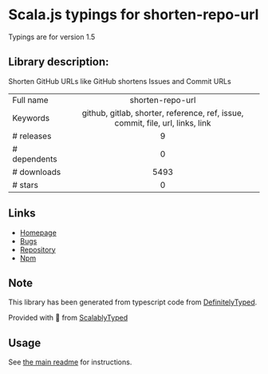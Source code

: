 
# Scala.js typings for shorten-repo-url

Typings are for version 1.5

## Library description:
Shorten GitHub URLs like GitHub shortens Issues and Commit URLs

|                    |                 |
| ------------------ | :-------------: |
| Full name          | shorten-repo-url |
| Keywords           | github, gitlab, shorter, reference, ref, issue, commit, file, url, links, link |
| # releases         | 9 |
| # dependents       | 0 |
| # downloads        | 5493 |
| # stars            | 0 |

## Links
- [Homepage](https://github.com/bfred-it/shorten-repo-url#readme)
- [Bugs](https://github.com/bfred-it/shorten-repo-url/issues)
- [Repository](https://github.com/bfred-it/shorten-repo-url)
- [Npm](https://www.npmjs.com/package/shorten-repo-url)
    


## Note
This library has been generated from typescript code from [DefinitelyTyped](https://definitelytyped.org).

Provided with :purple_heart: from [ScalablyTyped](https://github.com/oyvindberg/ScalablyTyped)

## Usage
See [the main readme](../../readme.md) for instructions.


